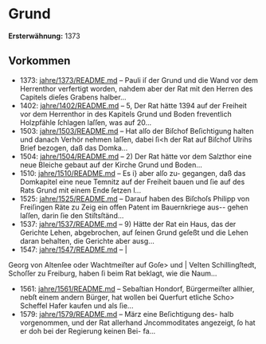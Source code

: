 # Grund

**Ersterwähnung:** 1373

## Vorkommen
- 1373: [jahre/1373/README.md](../jahre/1373/README.md) – Pauli iſ der Grund und die Wand
vor dem Herrenthor verfertigt worden, nahdem aber der
Rat mit den Herren des Capitels dieſes Grabens halber...
- 1402: [jahre/1402/README.md](../jahre/1402/README.md) – 5, Der Rat hätte 1394 auf der Freiheit vor dem
Herrenthor in des Kapitels Grund und Boden freventlich
Holzpfähle ſchlagen laſſen, was auf 20...
- 1503: [jahre/1503/README.md](../jahre/1503/README.md) – Hat alſo der Biſchof Beſichtigung halten
und danach Verhör nehmen laſſen, dabei ſi<h der Rat auf
Biſchof Ulrihs Brief bezogen, daß das Domka...
- 1504: [jahre/1504/README.md](../jahre/1504/README.md) – 2) Der Rat hätte vor dem Salzthor eine neue Bleiche
gebaut auf der Kirche Grund und Boden...
- 1510: [jahre/1510/README.md](../jahre/1510/README.md) – Es i} aber alſo zu-
gegangen, daß das Domkapitel eine neue Temnitz auf der
Freiheit bauen und ſie auf des Rats Grund mit einem
Ende ſetzen l...
- 1525: [jahre/1525/README.md](../jahre/1525/README.md) – Darauf haben des Biſchoſs Philipp von Freiſingen
Räte zu Zeig ein offen Patent im Bauernkriege aus--
gehen laſſen, darin ſie den Stiſtsſtänd...
- 1537: [jahre/1537/README.md](../jahre/1537/README.md) – 9) Hätte der Rat ein Haus, das der Gerichte Lehen,
abgebrochen, auf ſeinen Grund geſeßt und die Lehen daran
behalten, die Gerichte aber ausg...
- 1547: [jahre/1547/README.md](../jahre/1547/README.md) – |

Georg von Altenſee oder Wachtmeiſter auf Goſe> und |
Velten Schillingſtedt, Schoſſer zu Freiburg, haben ſi
beim Rat beklagt, wie die Naum...
- 1561: [jahre/1561/README.md](../jahre/1561/README.md) – Sebaſtian Hondorf, Bürgermeiſter allhier, nebſt einem
andern Bürger, hat wollen bei Querfurt etliche Scho>
Scheffel Hafer kaufen und als ſie...
- 1579: [jahre/1579/README.md](../jahre/1579/README.md) – März eine Beſichtigung des-
halb vorgenommen, und der Rat allerhand Jncommoditates
angezeigt, ſo hat er doh bei der Regierung keinen Bei-
fa...
